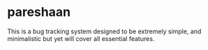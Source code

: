 # pareshaan
This is a bug tracking system designed to be extremely simple, and minimalistic but yet will cover all essential features.
